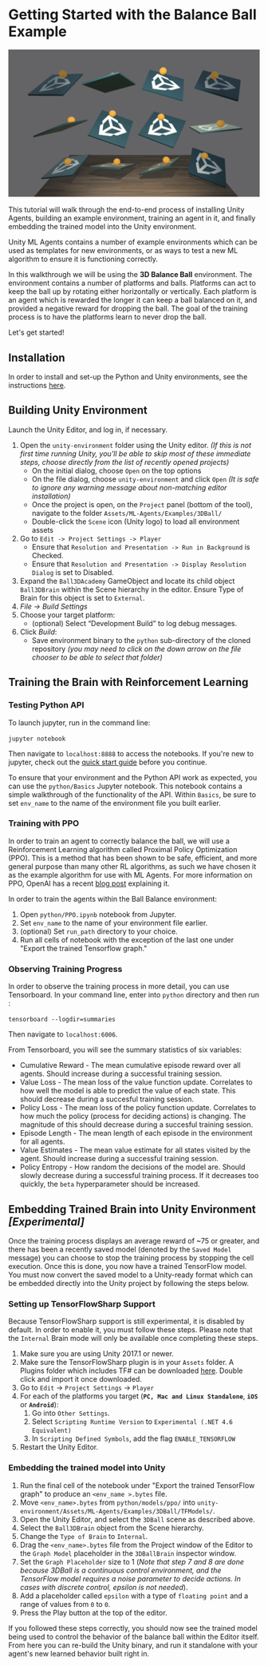 # Getting Started with the Balance Ball Example

![Balance Ball](../images/balance.png)

This tutorial will walk through the end-to-end process of installing Unity Agents, building an example environment, training an agent in it, and finally embedding the trained model into the Unity environment.

Unity ML Agents contains a number of example environments which can be used as templates for new environments, or as ways to test a new ML algorithm to ensure it is functioning correctly.

In this walkthrough we will be using the **3D Balance Ball** environment. The environment contains a number of platforms and balls. Platforms can act to keep the ball up by rotating either horizontally or vertically. Each platform is an agent which is rewarded the longer it can keep a ball balanced on it, and provided a negative reward for dropping the ball. The goal of the training process is to have the platforms learn to never drop the ball.

Let's get started!

## Installation

In order to install and set-up the Python and Unity environments, see the instructions [here](installation.md).

## Building Unity Environment
Launch the Unity Editor, and log in, if necessary.

1. Open the `unity-environment` folder using the Unity editor.  *(If this is not first time running Unity, you'll be able to skip most of these immediate steps, choose directly from the list of recently opened projects)*
    - On the initial dialog, choose `Open` on the top options
    - On the file dialog, choose `unity-environment` and click `Open` *(It is safe to ignore any warning message about non-matching editor installation)*
    - Once the project is open, on the `Project` panel (bottom of the tool), navigate to the folder `Assets/ML-Agents/Examples/3DBall/`
    - Double-click the `Scene` icon (Unity logo) to load all environment assets
2. Go to `Edit -> Project Settings -> Player`
    - Ensure that `Resolution and Presentation -> Run in Background` is Checked.
    - Ensure that `Resolution and Presentation -> Display Resolution Dialog` is set to Disabled.
3. Expand the `Ball3DAcademy` GameObject and locate its child object `Ball3DBrain` within the Scene hierarchy in the editor. Ensure Type of Brain for this object is set to `External`.
4. *File -> Build Settings*
5. Choose your target platform:
    - (optional) Select “Development Build” to log debug messages.
6. Click *Build*:
    - Save environment binary to the `python` sub-directory of the cloned repository *(you may need to click on the down arrow on the file chooser to be able to select that folder)*

## Training the Brain with Reinforcement Learning

### Testing Python API

To launch jupyter, run in the command line:

`jupyter notebook`

Then navigate to `localhost:8888` to access the notebooks. If you're new to jupyter, check out the [quick start guide](https://jupyter-notebook-beginner-guide.readthedocs.io/en/latest/execute.html) before you continue.

To ensure that your environment and the Python API work as expected, you can use the `python/Basics` Jupyter notebook. This notebook contains a simple walkthrough of the functionality of the API. Within `Basics`, be sure to set `env_name` to the name of the environment file you built earlier.

### Training with PPO
In order to train an agent to correctly balance the ball, we will use a Reinforcement Learning algorithm called Proximal Policy Optimization (PPO). This is a method that has been shown to be safe, efficient, and more general purpose than many other RL algorithms, as such we have chosen it as the example algorithm for use with ML Agents. For more information on PPO, OpenAI has a recent [blog post](https://blog.openai.com/openai-baselines-ppo/) explaining it.

In order to train the agents within the Ball Balance environment:

1. Open `python/PPO.ipynb` notebook from Jupyter.
2. Set `env_name` to the name of your environment file earlier.
3. (optional) Set `run_path` directory to your choice.
4. Run all cells of notebook with the exception of the last one under "Export the trained Tensorflow graph."

### Observing Training Progress
In order to observe the training process in more detail, you can use Tensorboard.
In your command line, enter into `python` directory and then run :

`tensorboard --logdir=summaries`

Then navigate to `localhost:6006`.

From Tensorboard, you will see the summary statistics of six variables:
* Cumulative Reward - The mean cumulative episode reward over all agents. Should increase during a successful training session.
* Value Loss - The mean loss of the value function update. Correlates to how well the model is able to predict the value of each state. This should decrease during a succesful training session.
* Policy Loss - The mean loss of the policy function update. Correlates to how much the policy (process for deciding actions) is changing. The magnitude of this should decrease during a succesful training session.
* Episode Length - The mean length of each episode in the environment for all agents.
* Value Estimates - The mean value estimate for all states visited by the agent. Should increase during a successful training session.
* Policy Entropy - How random the decisions of the model are. Should slowly decrease during a successful training process. If it decreases too quickly, the `beta` hyperparameter should be increased.

## Embedding Trained Brain into Unity Environment _[Experimental]_
Once the training process displays an average reward of ~75 or greater, and there has been a recently saved model (denoted by the `Saved Model` message) you can choose to stop the training process by stopping the cell execution. Once this is done, you now have a trained TensorFlow model. You must now convert the saved model to a Unity-ready format which can be embedded directly into the Unity project by following the steps below.

### Setting up TensorFlowSharp Support
Because TensorFlowSharp support is still experimental, it is disabled by default. In order to enable it, you must follow these steps. Please note that the `Internal` Brain mode will only be available once completing these steps.

1. Make sure you are using Unity 2017.1 or newer.
2. Make sure the TensorFlowSharp plugin is in your `Assets` folder. A Plugins folder which includes TF# can be downloaded [here](https://s3.amazonaws.com/unity-agents/TFSharpPlugin.unitypackage). Double click and import it once downloaded.
3. Go to `Edit` -> `Project Settings` -> `Player`
4. For each of the platforms you target (**`PC, Mac and Linux Standalone`**, **`iOS`** or **`Android`**):   
	1. Go into `Other Settings`.
	2. Select `Scripting Runtime Version` to `Experimental (.NET 4.6 Equivalent)`
	3. In `Scripting Defined Symbols`, add the flag `ENABLE_TENSORFLOW`
5. Restart the Unity Editor.

### Embedding the trained model into Unity

1. Run the final cell of the notebook under "Export the trained TensorFlow graph" to produce an `<env_name >.bytes` file.
2. Move `<env_name>.bytes` from `python/models/ppo/` into `unity-environment/Assets/ML-Agents/Examples/3DBall/TFModels/`.
3. Open the Unity Editor, and select the `3DBall` scene as described above.
4. Select the `Ball3DBrain` object from the Scene hierarchy.
5. Change the `Type of Brain` to `Internal`.
6. Drag the `<env_name>.bytes` file from the Project window of the Editor to the `Graph Model` placeholder in the `3DBallBrain` inspector window.
7. Set the `Graph Placeholder` size to 1 (_Note that step 7 and 8 are done because 3DBall is a continuous control environment, and the TensorFlow model requires a noise parameter to decide actions. In cases with discrete control, epsilon is not needed_).
8. Add a placeholder called `epsilon` with a type of `floating point` and a range of values from `0` to `0`.
9. Press the Play button at the top of the editor.

If you followed these steps correctly, you should now see the trained model being used to control the behavior of the balance ball within the Editor itself. From here you can re-build the Unity binary, and run it standalone with your agent's new learned behavior built right in.
